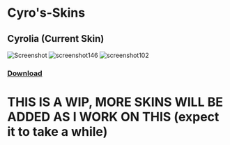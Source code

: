 # Cyro's-Skins
## Cyrolia (Current Skin)
![Screenshot](https://user-images.githubusercontent.com/110571532/190542190-a3e7474e-f0eb-4997-8c97-e909d4206582.jpg)
![screenshot146](https://user-images.githubusercontent.com/110571532/190542408-0313a85d-cc1f-4a77-b23f-c1ebbd5053f4.jpg)
![screenshot102](https://user-images.githubusercontent.com/110571532/190542992-a8038031-9da0-4824-ae57-d08ca710b4e5.jpg)
### [Download](https://drive.google.com/file/d/1UsA64WjuCRzIOxl9GQSkHjhKoUoAAHcW/view?usp=sharing)

# THIS IS A WIP, MORE SKINS WILL BE ADDED AS I WORK ON THIS (expect it to take a while)
